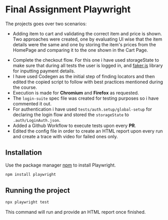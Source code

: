 # Final Assignment Playwright

The projects goes over two scenarios: 
- Adding item to cart and validating the correct item and price is shown. Two approaches were created, one by evaluating UI wise that the item details were the same and one by storing the item's prices from the HomePage and comparing it to the one shown in the Cart Page.
* Complete the checkout flow. For this one i have used storageState to make sure that during all tests the user is logged in, and [faker.js](https://fakerjs.dev/) library for inputting payment details.
* I have used Codegen as the initial step of finding locators and then edited the copied script to follow with best practices mentioned during the course.
* Execution is made for **Chromium** and **Firefox** as requested.
* The `login-suite` spec file was created for testing purposes so i have commented it out.
* For authentication i have used `tests/auth.setup/global-setup` for declaring the login flow and stored the `storageState` to `.auth/LoginAuth.json`.
* Added a Github Workflow to execute tests upon every **PR**.
* Edited the config file in order to create an HTML report upon every run and create a trace with video for failed ones only.

  
## Installation

Use the package manager [npm](https://www.npmjs.com/) to install Playwright.

```bash
npm install playwright
```

## Running the project 

```bash
npx playwright test
```
This command will run and provide an HTML report once finished. 
